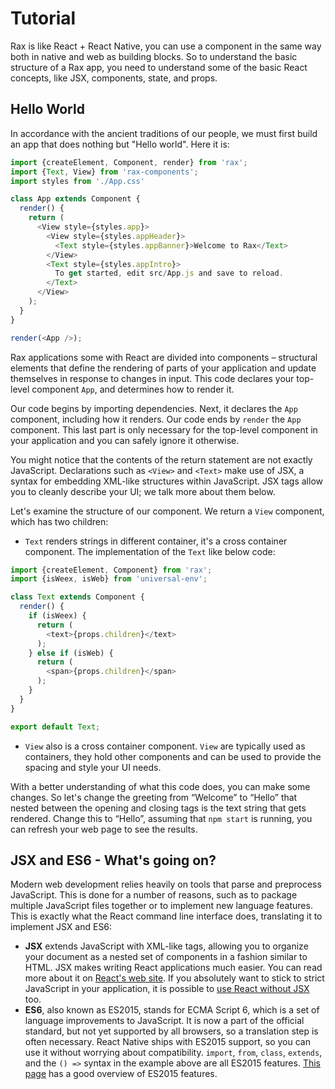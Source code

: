 # Tutorial

Rax is like React + React Native, you can use a component in the same way both in native and web as building blocks. So to understand the basic structure of a Rax app, you need to understand some of the basic React concepts, like JSX, components, state, and props.

## Hello World

In accordance with the ancient traditions of our people, we must first build an app that does nothing but "Hello world". Here it is:

```js
import {createElement, Component, render} from 'rax';
import {Text, View} from 'rax-components';
import styles from './App.css'

class App extends Component {
  render() {
    return (
      <View style={styles.app}>
        <View style={styles.appHeader}>
          <Text style={styles.appBanner}>Welcome to Rax</Text>
        </View>
        <Text style={styles.appIntro}>
          To get started, edit src/App.js and save to reload.
        </Text>
      </View>
    );
  }
}

render(<App />);
```

Rax applications some with React are divided into components – structural elements that define the rendering of parts of your application and update themselves in response to changes in input. This code declares your top-level component `App`, and determines how to render it.

Our code begins by importing dependencies. Next, it declares the `App` component, including how it renders. Our code ends by `render` the `App` component. This last part is only necessary for the top-level component in your application and you can safely ignore it otherwise.

You might notice that the contents of the return statement are not exactly JavaScript. Declarations such as `<View>` and `<Text>` make use of JSX, a syntax for embedding XML-like structures within JavaScript. JSX tags allow you to cleanly describe your UI; we talk more about them below.

Let's examine the structure of our component. We return a `View` component, which has two children:

* `Text` renders strings in different container, it's a cross container component. The implementation of the `Text` like below code:
```js
import {createElement, Component} from 'rax';
import {isWeex, isWeb} from 'universal-env';

class Text extends Component {
  render() {
    if (isWeex) {
      return (
        <text>{props.children}</text>
      );
    } else if (isWeb) {
      return (
        <span>{props.children}</span>
      );
    }
  }
}

export default Text;
```
* `View` also is a cross container component. `View` are typically used as containers, they hold other components and can be used to provide the spacing and style your UI needs.

With a better understanding of what this code does, you can make some changes. So let's change the greeting from “Welcome” to “Hello” that nested between the opening and closing <Text> tags is the text string that gets rendered. Change this to “Hello”, assuming that `npm start` is running, you can refresh your web page to see the results.

## JSX and ES6 - What's going on?

Modern web development relies heavily on tools that parse and preprocess JavaScript. This is done for a number of reasons, such as to package multiple JavaScript files together or to implement new language features. This is exactly what the React command line interface does, translating it to implement JSX and ES6:

*   **JSX** extends JavaScript with XML-like tags, allowing you to organize your document as a nested set of components in a fashion similar to HTML. JSX makes writing React applications much easier. You can read more about it on [React's web site](https://facebook.github.io/react/docs/jsx-in-depth.html). If you absolutely want to stick to strict JavaScript in your application, it is possible to [use React without JSX](https://facebook.github.io/react/docs/react-without-jsx.html) too.
*   **ES6**, also known as ES2015, stands for ECMA Script 6, which is a set of language improvements to JavaScript. It is now a part of the official standard, but not yet supported by all browsers, so a translation step is often necessary. React Native ships with ES2015 support, so you can use it without worrying about compatibility. `import`, `from`, `class`, `extends`, and the `() =>` syntax in the example above are all ES2015 features. [This page](https://babeljs.io/docs/learn-es2015/) has a good overview of ES2015 features.
